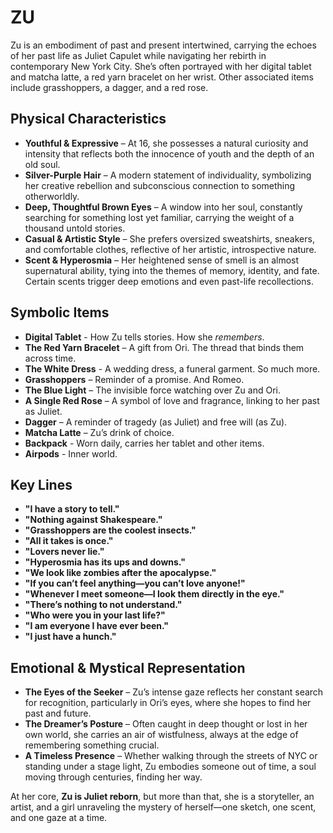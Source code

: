 # ZU

Zu is an embodiment of past and present intertwined, carrying the echoes of her past life as Juliet Capulet while navigating her rebirth in contemporary New York City. She’s often portrayed with her digital tablet and matcha latte, a red yarn bracelet on her wrist. Other associated items include grasshoppers, a dagger, and a red rose.

## Physical Characteristics
- **Youthful & Expressive** – At 16, she possesses a natural curiosity and intensity that reflects both the innocence of youth and the depth of an old soul.
- **Silver-Purple Hair** – A modern statement of individuality, symbolizing her creative rebellion and subconscious connection to something otherworldly.
- **Deep, Thoughtful Brown Eyes** – A window into her soul, constantly searching for something lost yet familiar, carrying the weight of a thousand untold stories.
- **Casual & Artistic Style** – She prefers oversized sweatshirts, sneakers, and comfortable clothes, reflective of her artistic, introspective nature.
- **Scent & Hyperosmia** – Her heightened sense of smell is an almost supernatural ability, tying into the themes of memory, identity, and fate. Certain scents trigger deep emotions and even past-life recollections.

## Symbolic Items
- **Digital Tablet** - How Zu tells stories. How she *remembers*.
- **The Red Yarn Bracelet** – A gift from Ori. The thread that binds them across time.
- **The White Dress** - A wedding dress, a funeral garment. So much more.
- **Grasshoppers** – Reminder of a promise. And Romeo.
- **The Blue Light** – The invisible force watching over Zu and Ori.
- **A Single Red Rose** – A symbol of love and fragrance, linking to her past as Juliet.
- **Dagger** – A reminder of tragedy (as Juliet) and free will (as Zu).
- **Matcha Latte** – Zu’s drink of choice.
- **Backpack** - Worn daily, carries her tablet and other items.
- **Airpods** - Inner world.

## Key Lines
- **"I have a story to tell."** 
- **"Nothing against Shakespeare."** 
- **"Grasshoppers are the coolest insects."**
- **"All it takes is once."** 
- **"Lovers never lie."**
- **"Hyperosmia has its ups and downs."**
- **"We look like zombies after the apocalypse."**
- **"If you can’t feel anything—you can’t love anyone!"**
- **"Whenever I meet someone—I look them directly in the eye."**
- **"There’s nothing to not understand."**
- **"Who were you in your last life?"**
- **"I am everyone I have ever been."**
- **"I just have a hunch."**

## Emotional & Mystical Representation
- **The Eyes of the Seeker** – Zu’s intense gaze reflects her constant search for recognition, particularly in Ori’s eyes, where she hopes to find her past and future.
- **The Dreamer’s Posture** – Often caught in deep thought or lost in her own world, she carries an air of wistfulness, always at the edge of remembering something crucial.
- **A Timeless Presence** – Whether walking through the streets of NYC or standing under a stage light, Zu embodies someone out of time, a soul moving through centuries, finding her way.

At her core, **Zu is Juliet reborn**, but more than that, she is a storyteller, an artist, and a girl unraveling the mystery of herself—one sketch, one scent, and one gaze at a time.
